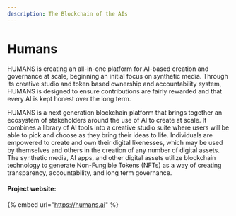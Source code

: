 ```yaml
---
description: The Blockchain of the AIs
---
```


# Humans

HUMANS is creating an all-in-one platform for AI-based creation and governance at scale, beginning an initial focus on synthetic media. Through its creative studio and token based ownership and accountability system, HUMANS is designed to ensure contributions are fairly rewarded and that every AI is kept honest over the long term.

HUMANS is a next generation blockchain platform that brings together an ecosystem of stakeholders around the use of AI to create at scale. It combines a library of AI tools into a creative studio suite where users will be able to pick and choose as they bring their ideas to life. Individuals are empowered to create and own their digital likenesses, which may be used by themselves and others in the creation of any number of digital assets. The synthetic media, AI apps, and other digital assets utilize blockchain technology to generate Non-Fungible Tokens (NFTs) as a way of creating transparency, accountability, and long term governance.

#### Project website:

{% embed url="https://humans.ai" %}

